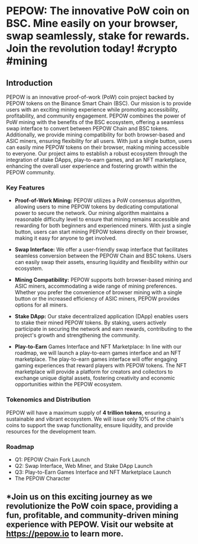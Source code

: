 # PEPOW: The innovative PoW coin on BSC. Mine easily on your browser, swap seamlessly, stake for rewards. Join the revolution today! #crypto #mining

## Introduction

PEPOW is an innovative proof-of-work (PoW) coin project backed by PEPOW tokens on the Binance Smart Chain (BSC). Our mission is to provide users with an exciting mining experience while promoting accessibility, profitability, and community engagement. PEPOW combines the power of PoW mining with the benefits of the BSC ecosystem, offering a seamless swap interface to convert between PEPOW Chain and BSC tokens. Additionally, we provide mining compatibility for both browser-based and ASIC miners, ensuring flexibility for all users. With just a single button, users can easily mine PEPOW tokens on their browser, making mining accessible to everyone. Our project aims to establish a robust ecosystem through the integration of stake DApps, play-to-earn games, and an NFT marketplace, enhancing the overall user experience and fostering growth within the PEPOW community.

### Key Features

- **Proof-of-Work Mining:**
PEPOW utilizes a PoW consensus algorithm, allowing users to mine PEPOW tokens by dedicating computational power to secure the network. Our mining algorithm maintains a reasonable difficulty level to ensure that mining remains accessible and rewarding for both beginners and experienced miners. With just a single button, users can start mining PEPOW tokens directly on their browser, making it easy for anyone to get involved.

- **Swap Interface:** We offer a user-friendly swap interface that facilitates seamless conversion between the PEPOW Chain and BSC tokens. Users can easily swap their assets, ensuring liquidity and flexibility within our ecosystem.

- **Mining Compatibility:** PEPOW supports both browser-based mining and ASIC miners, accommodating a wide range of mining preferences. Whether you prefer the convenience of browser mining with a single button or the increased efficiency of ASIC miners, PEPOW provides options for all miners.

- **Stake DApp:** Our stake decentralized application (DApp) enables users to stake their mined PEPOW tokens. By staking, users actively participate in securing the network and earn rewards, contributing to the project's growth and strengthening the community.

- **Play-to-Earn** Games Interface and NFT Marketplace: In line with our roadmap, we will launch a play-to-earn games interface and an NFT marketplace. The play-to-earn games interface will offer engaging gaming experiences that reward players with PEPOW tokens. The NFT marketplace will provide a platform for creators and collectors to exchange unique digital assets, fostering creativity and economic opportunities within the PEPOW ecosystem.

### Tokenomics and Distribution

PEPOW will have a maximum supply of **4 trillion tokens**, ensuring a sustainable and vibrant ecosystem. We will issue only 10% of the chain's coins to support the swap functionality, ensure liquidity, and provide resources for the development team.

### Roadmap

* Q1: PEPOW Chain Fork Launch
* Q2: Swap Interface, Web Miner, and Stake DApp Launch
* Q3: Play-to-Earn Games Interface and NFT Marketplace Launch
* The PEPOW Character


*Join us on this exciting journey as we revolutionize the PoW coin space, providing a fun, profitable, and community-driven mining experience with PEPOW. Visit our website at https://pepow.io to learn more.
---
